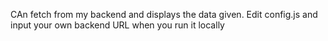 CAn fetch from my backend and displays the data given.
Edit config.js and input your own backend URL when you run it locally
